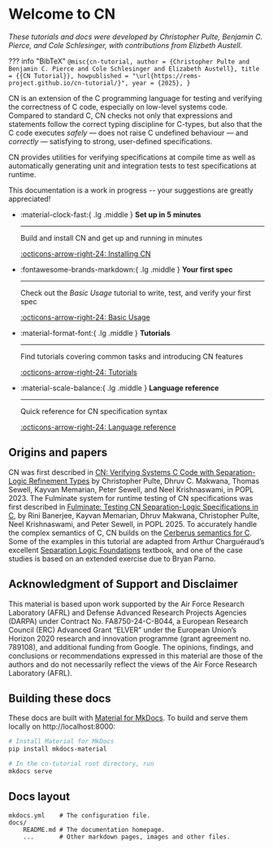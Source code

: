 # Welcome to CN

_These tutorials and docs were developed by Christopher Pulte, Benjamin C.
Pierce, and Cole Schlesinger, with contributions from Elizbeth Austell._

??? info "BibTeX"
    ```
    @misc{cn-tutorial,
      author = {Christopher Pulte and Benjamin C. Pierce and Cole Schlesinger and Elizabeth Austell},
      title = {{CN Tutorial}},
      howpublished = "\url{https://rems-project.github.io/cn-tutorial/}",
      year = {2025},
    }
    ```

CN is an extension of the C programming language for testing and verifying the
correctness of C code, especially on low-level systems code. Compared to
standard C, CN checks not only that expressions and statements follow the
correct typing discipline for C-types, but also that the C code executes
_safely_ — does not raise C undefined behaviour — and _correctly_ — satisfying
to strong, user-defined specifications.

CN provides utilities for verifying specifications at compile time as well as
automatically generating unit and integration tests to test specifications at
runtime.

This documentation is a work in progress -- your suggestions are greatly
appreciated!

<div class="grid cards" markdown>

-   :material-clock-fast:{ .lg .middle } __Set up in 5 minutes__

    ---

    Build and install CN and get up and running in minutes

    [:octicons-arrow-right-24: Installing CN](getting-started/installation.md)

-   :fontawesome-brands-markdown:{ .lg .middle } __Your first spec__

    ---

    Check out the *Basic Usage* tutorial to write, test, and verify your first
    spec

    [:octicons-arrow-right-24: Basic Usage](getting-started/tutorials/verification/basic-usage.md)

-   :material-format-font:{ .lg .middle } __Tutorials__

    ---

    Find tutorials covering common tasks and introducing CN features

    [:octicons-arrow-right-24: Tutorials](getting-started/tutorials/README.md)

-   :material-scale-balance:{ .lg .middle } __Language reference__

    ---

    Quick reference for CN specification syntax

    [:octicons-arrow-right-24: Language reference](reference/README.md)

</div>

## Origins and papers
CN was first described in [CN: Verifying Systems C Code with Separation-Logic Refinement Types](https://dl.acm.org/doi/10.1145/3571194) by Christopher Pulte, Dhruv C. Makwana, Thomas Sewell, Kayvan Memarian, Peter Sewell, and Neel Krishnaswami, in POPL 2023.
The Fulminate system for runtime testing of CN specifications was first described in [Fulminate: Testing CN Separation-Logic Specifications in C](http://www.cl.cam.ac.uk/users/pes20/cn-testing-popl2025.pdf), by Rini Banerjee, Kayvan Memarian, Dhruv Makwana, Christopher Pulte, Neel Krishnaswami, and Peter Sewell, in POPL 2025.
To accurately handle the complex semantics of C, CN builds on the [Cerberus semantics for C](https://github.com/rems-project/cerberus/).
Some of the examples in this tutorial are adapted from Arthur Charguéraud’s excellent
[Separation Logic Foundations](https://softwarefoundations.cis.upenn.edu) textbook, and one of the case studies is based on an
extended exercise due to Bryan Parno.

## Acknowledgment of Support and Disclaimer
This material is based upon work supported by the Air Force Research Laboratory (AFRL) and Defense Advanced Research Projects Agencies (DARPA) under Contract No. FA8750-24-C-B044, a European Research Council (ERC) Advanced Grant “ELVER” under the European Union’s Horizon 2020 research and innovation programme (grant agreement no. 789108), and additional funding from Google. The opinions, findings, and conclusions or recommendations expressed in this material are those of the authors and do not necessarily reflect the views of the Air Force Research Laboratory (AFRL).

## Building these docs

These docs are built with [Material for
MkDocs](https://squidfunk.github.io/mkdocs-material/).  To build and serve them
locally on http://localhost:8000:

```bash
# Install Material for MkDocs
pip install mkdocs-material

# In the cn-tutorial root directory, run
mkdocs serve
```

## Docs layout

    mkdocs.yml    # The configuration file.
    docs/
        README.md # The documentation homepage.
        ...       # Other markdown pages, images and other files.
